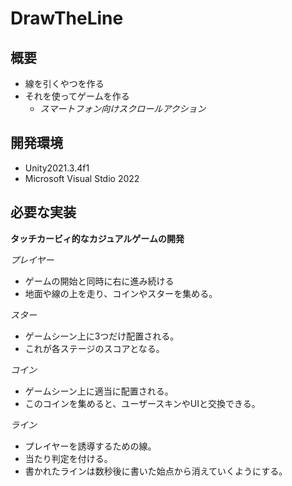 # DrawTheLine  
## 概要  
* 線を引くやつを作る
* それを使ってゲームを作る
  * _スマートフォン向けスクロールアクション_

## 開発環境  
* Unity2021.3.4f1  
* Microsoft Visual Stdio 2022  

## 必要な実装  
__タッチカービィ的なカジュアルゲームの開発__  

_プレイヤー_  
* ゲームの開始と同時に右に進み続ける  
* 地面や線の上を走り、コインやスターを集める。  

_スター_
* ゲームシーン上に3つだけ配置される。
* これが各ステージのスコアとなる。

_コイン_  
* ゲームシーン上に適当に配置される。  
* このコインを集めると、ユーザースキンやUIと交換できる。  

_ライン_  
* プレイヤーを誘導するための線。  
* 当たり判定を付ける。  
* 書かれたラインは数秒後に書いた始点から消えていくようにする。

